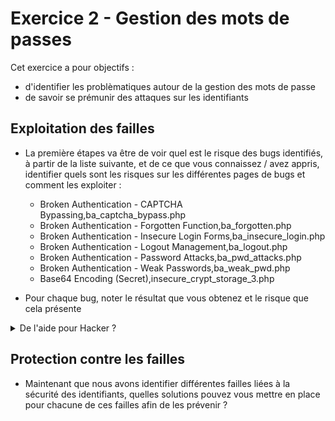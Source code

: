 # Exercice 2 - Gestion des mots de passes

Cet exercice a pour objectifs : 

* d'identifier les problèmatiques autour de la gestion des mots de passe
* de savoir se prémunir des attaques sur les identifiants


## Exploitation des failles

* La première étapes va être de voir quel est le risque des bugs identifiés, à partir de la liste suivante, et de ce que vous connaissez / avez appris, identifier quels sont les risques sur les différentes pages de bugs et comment les exploiter :
    * Broken Authentication - CAPTCHA Bypassing,ba_captcha_bypass.php
    * Broken Authentication - Forgotten Function,ba_forgotten.php
    * Broken Authentication - Insecure Login Forms,ba_insecure_login.php
    * Broken Authentication - Logout Management,ba_logout.php
    * Broken Authentication - Password Attacks,ba_pwd_attacks.php
    * Broken Authentication - Weak Passwords,ba_weak_pwd.php
    * Base64 Encoding (Secret),insecure_crypt_storage_3.php

* Pour chaque bug, noter le résultat que vous obtenez et le risque que cela présente

<details>
    <summary>De l'aide pour Hacker ?</summary>
    - https://medium.com/@grep_security/broken-authentication-and-session-management-part-%E2%85%B0-50e760c9f599 
    
    - https://infosecgirls.gitbook.io/infosecgirls-training/v/appsec/web-application-pentesting/a2-broken-authentication-and-session/broken-authentication-with-bwapp

    - 
</details>

## Protection contre les failles

* Maintenant que nous avons identifier différentes failles liées à la sécurité des identifiants, quelles solutions pouvez vous mettre en place pour chacune de ces failles afin de les prévenir ?